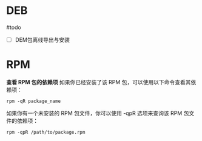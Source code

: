 # DEB
#todo
- [ ] DEM包离线导出与安装

# RPM
**查看 RPM 包的依赖项**
如果你已经安装了该 RPM 包，可以使用以下命令查看其依赖项：
```shell
rpm -qR package_name
```
如果你有一个未安装的 RPM 包文件，你可以使用 -qpR 选项来查询该 RPM 包文件的依赖项：
```shell
rpm -qpR /path/to/package.rpm
```
